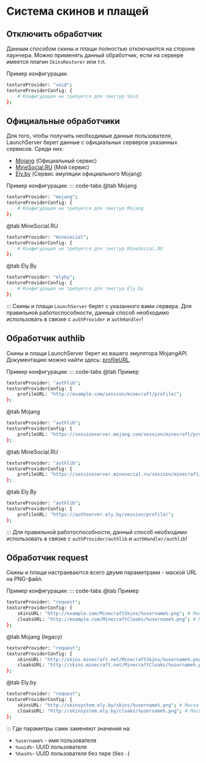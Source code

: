 # Система скинов и плащей

## Отключить обработчик
Данным способом скины и плащи полностью отключаются на стороне лаунчера. Можно применять данный обработчик, если на сервере имеется плагин `SkinsRestorer` или т.п.

Пример конфигурации:
```bash
textureProvider: "void";
textureProviderConfig: {
    # Конфигурация не требуется для текстур Void
};
```

## Официальные обработчики
Для того, чтобы получить необходимые данные пользователя, LaunchServer берет данные с официальных серверов указанных сервисов.
Среди них: 
* [Mojang](https://www.minecraft.net/ru-ru) (Официальный сервис)
* [MineSocial.RU](https://minesocial.ru/) (Мой сервис)
* [Ely.by](https://ely.by/) (Сервис эмуляции официального Mojang)

Пример конфигурации:
::: code-tabs
@tab Mojang
```bash
textureProvider: "mojang";
textureProviderConfig: {
    # Конфигурация не требуется для текстур Mojang
};
```

@tab MineSocial.RU
```bash
textureProvider: "minesocial";
textureProviderConfig: {
    # Конфигурация не требуется для текстур MineSocial.RU
};
```

@tab Ely.By
```bash
textureProvider: "elyby";
textureProviderConfig: {
    # Конфигурация не требуется для текстур Ely.by
};
```
:::
Скины и плащи `LaunchServer` берет с указанного вами cервера. 
Для правильной работоспособности, данный способ необходимо использовать в связке с `authProvider` и `authHandler`!


## Обработчик authlib
Скины и плащи LaunchServer берет из вашего эмулятора MojangAPI. Документацию можно найти здесь: [profileURL](https://wiki.vg/Mojang_API#UUID_to_Profile_and_Skin.2FCape).

Пример конфигурации:
::: code-tabs
@tab Пример
```bash
textureProvider: "authlib";
textureProviderConfig: {
    profileURL: "http://example.com/session/minecraft/profile/";
};
```

@tab Mojang
```bash
textureProvider: "authlib";
textureProviderConfig: {
    profileURL: "https://sessionserver.mojang.com/session/minecraft/profile/";
};
```

@tab MineSocial.RU
```bash
textureProvider: "authlib";
textureProviderConfig: {
    profileURL: "https://sessionserver.minesocial.ru/session/minecraft/profile/";
};
```

@tab Ely.By
```bash
textureProvider: "authlib";
textureProviderConfig: {
    profileURL: "https://authserver.ely.by/session/profile/";
};
```
:::
Для правильной работоспособности, данный способ необходимо использовать в связке с `authProvider/authlib` и `authHandler/authlib`!

## Обработчик request
Скины и плащи настраиваются всего двумя параметрами - маской URL на PNG-файл. 

Пример конфигурации:
::: code-tabs
@tab Пример
```bash
textureProvider: "request";
textureProviderConfig: {
    skinsURL: "http://example.com/MinecraftSkins/%username%.png"; # Маска URL скинов
    cloaksURL: "http://example.com/MinecraftCloaks/%username%.png"; # Маска URL плащей
};
```

@tab Mojang (legacy)
```bash
textureProvider: "request";
textureProviderConfig: {
    skinsURL: "http://skins.minecraft.net/MinecraftSkins/%username%.png"; # Маска URL скинов
    cloaksURL: "http://skins.minecraft.net/MinecraftCloaks/%username%.png"; # Маска URL плащей
};
```

@tab Ely.by
```bash
textureProvider: "request";
textureProviderConfig: {
    skinsURL: "http://skinsystem.ely.by/skins/%username%.png"; # Маска URL скинов
    cloaksURL: "http://skinsystem.ely.by/cloaks/%username%.png"; # Маска URL плащей
};
```
:::
Где параметры сами заменяют значения на:
* `%username%` - имя пользователя
* `%uuid%`- UUID пользователя
* `%hash%`- UUID пользователя без тире (без `-`)